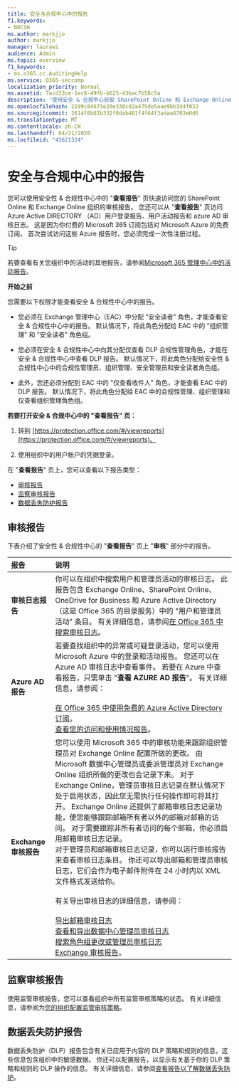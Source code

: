 ```yaml
---
title: 安全与合规中心中的报告
f1.keywords:
- NOCSH
ms.author: markjjo
author: markjjo
manager: laurawi
audience: Admin
ms.topic: overview
f1_keywords:
- ms.o365.cc.AuditingHelp
ms.service: O365-seccomp
localization_priority: Normal
ms.assetid: 7acd33ce-1ec8-49fb-b625-43bac7b58c5a
description: '使用安全 & 合规中心获取 SharePoint Online 和 Exchange Online 组织的各种报告，以及 Azure Active Directory 报告。  '
ms.openlocfilehash: 2199c84673e20e338cd2a475de5aae9bb344f032
ms.sourcegitcommit: 2614f8b81b332f8dab461f4f64f3adaa6703e0d6
ms.translationtype: MT
ms.contentlocale: zh-CN
ms.lasthandoff: 04/21/2020
ms.locfileid: "43621324"
---
```

# <a name="reports-in-the-security--compliance-center"></a>安全与合规中心中的报告

您可以使用安全性 & 合规性中心中的 "**查看报告**" 页快速访问您的 SharePoint Online 和 Exchange Online 组织的审核报告。 您还可以从 "**查看报告**" 页访问 Azure Active DIRECTORY （AD）用户登录报告、用户活动报告和 azure AD 审核日志。 这是因为你付费的 Microsoft 365 订阅包括对 Microsoft Azure 的免费订阅。 首次尝试访问这些 Azure 报告时，您必须完成一次性注册过程。 
  
> [!TIP]
> 若要查看有关您组织中的活动的其他报告，请参阅[Microsoft 365 管理中心中的活动报告](https://support.office.com/article/0d6dfb17-8582-4172-a9a9-aed798150263)。 
  
 **开始之前**
  
您需要以下权限才能查看安全 & 合规性中心中的报告。
  
- 您必须在 Exchange 管理中心（EAC）中分配 "安全读者" 角色，才能查看安全 & 合规性中心中的报告。 默认情况下，将此角色分配给 EAC 中的 "组织管理" 和 "安全读者" 角色组。
    
- 您必须在安全 & 合规性中心中向其分配仅查看 DLP 合规性管理角色，才能在安全 & 合规性中心中查看 DLP 报告。 默认情况下，将此角色分配给安全性 & 合规性中心中的合规性管理员、组织管理、安全管理员和安全读者角色组。

- 此外，您还必须分配到 EAC 中的 "仅查看收件人" 角色，才能查看 EAC 中的 DLP 报告。 默认情况下，将此角色分配给 EAC 中的合规性管理、组织管理和仅查看组织管理角色组。
  
 **若要打开安全 & 合规中心中的 "查看报告" 页：**
  
1. 转到 [https://protection.office.com/#/viewreports](https://protection.office.com/#/viewreports)。
    
2. 使用组织中的用户帐户的凭据登录。
    
在 "**查看报告**" 页上，您可以查看以下报告类型： 
  
- [审核报告](#auditing-reports)
- [监察审核报告](#supervisory-review-report)
- [数据丢失防护报告](#data-loss-prevention-reports)
    
## <a name="auditing-reports"></a>审核报告

下表介绍了安全性 & 合规性中心的 "**查看报告**" 页上 "**审核**" 部分中的报告。 
  
|**报告**|**说明**|
|:-----|:-----|
|**审核日志报告** <br/> |你可以在组织中搜索用户和管理员活动的审核日志。 此报告包含 Exchange Online、SharePoint Online、OneDrive for Business 和 Azure Active Directory （这是 Office 365 的目录服务）中的 "用户和管理员活动" 条目。 有关详细信息，请参阅[在 Office 365 中搜索审核日志](search-the-audit-log-in-security-and-compliance.md)。  <br/> |
|**Azure AD 报告** <br/> |若要查找组织中的异常或可疑登录活动，您可以使用 Microsoft Azure 中的登录和活动报告。 您还可以在 Azure AD 审核日志中查看事件。 若要在 Azure 中查看报告，只需单击 "**查看 AZURE AD 报告**"。 有关详细信息，请参阅： <br/><br/>[在 Office 365 中使用免费的 Azure Active Directory 订阅](use-your-free-azure-ad-subscription-in-office-365.md)。 <br/> [查看您的访问和使用情况报告](https://go.microsoft.com/fwlink/p/?LinkId=506902)。  <br/> |
|**Exchange 审核报告** <br/> | 您可以使用 Microsoft 365 中的审核功能来跟踪组织管理员对 Exchange Online 配置所做的更改。 由 Microsoft 数据中心管理员或委派管理员对 Exchange Online 组织所做的更改也会记录下来。 对于 Exchange Online，管理员审核日志记录在默认情况下处于启用状态，因此您无需执行任何操作即可将其打开。 Exchange Online 还提供了邮箱审核日志记录功能，使您能够跟踪邮箱所有者以外的邮箱对邮箱的访问。 对于需要跟踪非所有者访问的每个邮箱，你必须启用邮箱审核日志记录。  <br/>  对于管理员和邮箱审核日志记录，你可以运行审核报告来查看审核日志条目。 你还可以导出邮箱和管理员审核日志，它们会作为电子邮件附件在 24 小时内以 XML 文件格式发送给你。 <br/><br/>有关导出审核日志的详细信息，请参阅：  <br/><br/> [导出邮箱审核日志](https://go.microsoft.com/fwlink/p/?LinkID=404104) <br/> [查看和导出数据中心管理员审核日志](https://go.microsoft.com/fwlink/p/?LinkId=404109) <br/> [搜索角色组更改或管理员审核日志](https://go.microsoft.com/fwlink/p/?LinkId=404105) <br/>   [Exchange 审核报告](https://go.microsoft.com/fwlink/p/?LinkID=395232)。  <br/> |
   
## <a name="supervisory-review-report"></a>监察审核报告

使用监管审核报告，您可以查看组织中所有监管审核策略的状态。 有关详细信息，请参阅为[您的组织配置监管审核策略](configure-supervision-policies.md)。
  
## <a name="data-loss-prevention-reports"></a>数据丢失防护报告

数据丢失防护（DLP）报告包含有关已应用于内容的 DLP 策略和规则的信息，这些信息包含组织中的敏感数据。 你还可以配置报告，以显示有关基于你的 DLP 策略和规则的 DLP 操作的信息。 有关详细信息，请参阅[查看报告以了解数据丢失防护](view-the-dlp-reports.md)。
